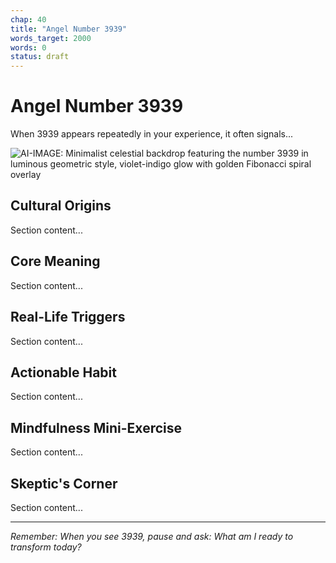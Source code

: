 ```yaml
---
chap: 40
title: "Angel Number 3939"
words_target: 2000
words: 0
status: draft
---
```


# Angel Number 3939

When 3939 appears repeatedly in your experience, it often signals...

![AI-IMAGE: Minimalist celestial backdrop featuring the number 3939 in luminous geometric style, violet-indigo glow with golden Fibonacci spiral overlay]()

## Cultural Origins

Section content...

## Core Meaning

Section content...

## Real-Life Triggers

Section content...

## Actionable Habit

Section content...

## Mindfulness Mini-Exercise

Section content...

## **Skeptic's Corner**

Section content...

---

*Remember: When you see 3939, pause and ask: What am I ready to transform today?*
